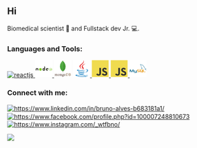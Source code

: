 ## Hi 
Biomedical scientist 🔬 and Fullstack dev Jr. 💻.

### Languages and Tools:

<p align="left">  </a> <a href="https://pt-br.reactjs.org" target="_blank"> <img src="https://cdn.iconscout.com/icon/free/png-256/react-1-282599.png" alt="reactjs" style={{ width=40 height=40}}/> </a> <a href="https://www.w3.org/html/" target="_blank"> <img src="https://raw.githubusercontent.com/devicons/devicon/master/icons/nodejs/nodejs-original-wordmark.svg" alt="nodejs" width="40" height="40"/> </a>
<img src="https://raw.githubusercontent.com/devicons/devicon/master/icons/mongodb/mongodb-original-wordmark.svg" alt="mongodb" width="40" height="40"/> </a> <a href="https://docs.microsoft.com/pt-br/dotnet/csharp/">
</a> <a href="https://www.java.com" target="_blank">
<img src="https://raw.githubusercontent.com/devicons/devicon/master/icons/java/java-original.svg" alt="java" width="40" height="40"/> </a> <a href="https://developer.mozilla.org/en-US/docs/Web/JavaScript" target="_blank"> <img src="https://raw.githubusercontent.com/devicons/devicon/master/icons/javascript/javascript-original.svg" alt="javascript" width="40" height="40"/> 
<img src="https://raw.githubusercontent.com/devicons/devicon/master/icons/javascript/javascript-original.svg" alt="javascript" width="40" height="40"/> 
<img src="https://raw.githubusercontent.com/devicons/devicon/master/icons/mysql/mysql-original-wordmark.svg" alt="mysql" width="40" height="40"/> </a>
</a> </a> </a> </p> 

### Connect with me:
<p align="left">
<a href="https://www.linkedin.com/in/bruno-alves-b683181a1/" target="blank"><img align="center" src="https://raw.githubusercontent.com/rahuldkjain/github-profile-readme-generator/master/src/images/icons/Social/linked-in-alt.svg" alt="https://www.linkedin.com/in/bruno-alves-b683181a1/" height="30" width="40" /></a>
<a href="https://www.facebook.com/profile.php?id=100007248810673" target="blank"><img align="center" src="https://raw.githubusercontent.com/rahuldkjain/github-profile-readme-generator/master/src/images/icons/Social/facebook.svg" alt="https://www.facebook.com/profile.php?id=100007248810673" height="30" width="40" /></a>
<a href="https://www.instagram.com/_wtfbno/" target="blank"><img align="center" src="https://raw.githubusercontent.com/rahuldkjain/github-profile-readme-generator/master/src/images/icons/Social/instagram.svg" alt="https://www.instagram.com/_wtfbno/" height="30" width="40" /></a>
</p>
 <div>
  <a href="https://github.com/wtbno">
  <img height="180em" src="https://github-readme-stats.vercel.app/api/top-langs/?username=wtbno&layout=compact&langs_count=7&theme=dark"/>
</div>












